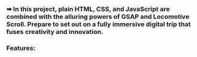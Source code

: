 ### ➡ In this project, plain HTML, CSS, and JavaScript are combined with the alluring powers of GSAP and Locomotive Scroll. Prepare to set out on a fully immersive digital trip that fuses creativity and innovation.
### Features:
